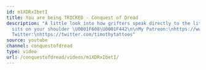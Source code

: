 ```yaml
---
id: m1XDRxIbetI
title: You are being TRICKED - Conquest of Dread
description: "A little look into how grifters speak directly to the little devil that
  sits on your shoulder \U0001F608\U0001F442\n\nMy Patreon:\nhttps://www.patreon.com/conquestofdread\nMy
  Twitter:\nhttps://twitter.com/timothytattoos"
source: youtube
channel: conquestofdread
type: video
url: /conquestofdread/videos/m1XDRxIbetI/
---
```

